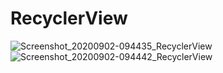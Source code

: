 # RecyclerView
![Screenshot_20200902-094435_RecyclerView](https://user-images.githubusercontent.com/50912029/91941675-40bbfa00-ed02-11ea-8117-90cab902f7f0.jpg)
![Screenshot_20200902-094442_RecyclerView](https://user-images.githubusercontent.com/50912029/91941687-46b1db00-ed02-11ea-8484-5887ca660dd5.jpg)
